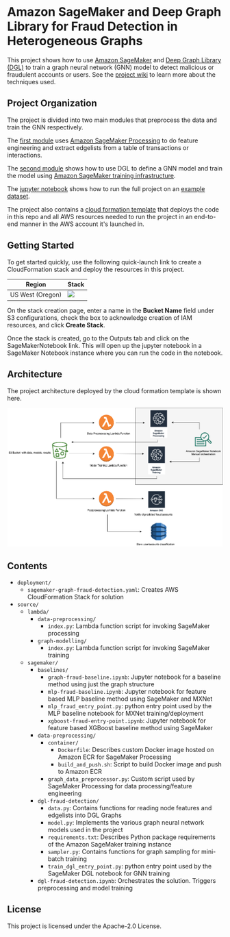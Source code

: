 # Amazon SageMaker and Deep Graph Library for Fraud Detection in Heterogeneous Graphs

This project shows how to use [Amazon SageMaker](https://aws.amazon.com/sagemaker/) and [Deep Graph Library (DGL)](https://www.dgl.ai/) to train a graph neural network (GNN) model to detect malicious or fraudulent accounts or users. See the [project wiki](https://github.com/awslabs/sagemaker-graph-fraud-detection/wiki) to learn more about the techniques used.

## Project Organization
The project is divided into two main modules that preprocess the data and train the GNN respectively.

The [first module](source/sagemaker/data-preprocessing) uses [Amazon SageMaker Processing](https://docs.aws.amazon.com/sagemaker/latest/dg/processing-job.html) to do feature engineering and extract edgelists from a table of transactions or interactions.


The [second module](source/sagemaker/dgl-fraud-detection) shows how to use DGL to define a GNN model and train the model using [Amazon SageMaker training infrastructure](https://docs.aws.amazon.com/sagemaker/latest/dg/deep-graph-library.html).


The [jupyter notebook](source/sagemaker/dgl-fraud-detection.ipynb) shows how to run the full project on an [example dataset](https://linqs-data.soe.ucsc.edu/public/social_spammer/).


The project also contains a [cloud formation template](deployment/sagemaker-graph-fraud-detection.yaml) that deploys the code in this repo and all AWS resources needed to run the project in an end-to-end manner in the AWS account it's launched in.

## Getting Started

To get started quickly, use the following quick-launch link to create a CloudFormation stack and deploy the resources in this project.

| Region | Stack |
| ---- | ---- |
|US West (Oregon) |  [<img src="https://s3.amazonaws.com/cloudformation-examples/cloudformation-launch-stack.png">](https://us-west-2.console.aws.amazon.com/cloudformation/home?region=us-west-2#/stacks/create/review?templateURL=https://s3.amazonaws.com/sagemaker-solutions-us-west-2/Fraud-detection-in-financial-networks/deployment/sagemaker-graph-fraud-detection.yaml&stackName=SageMaker-Graph-Fraud-Detection) |

On the stack creation page, enter a name in the **Bucket Name** field under S3 configurations, check the box to acknowledge creation of IAM resources, and click **Create Stack**.

Once the stack is created, go to the Outputs tab and click on the SageMakerNotebook link. This will open up the jupyter notebook in a SageMaker Notebook instance where you can run the code in the notebook.

## Architecture

The project architecture deployed by the cloud formation template is shown here.

![](deployment/arch.png)

## Contents

* `deployment/`
  * `sagemaker-graph-fraud-detection.yaml`: Creates AWS CloudFormation Stack for solution
* `source/`
  * `lambda/`
    * `data-preprocessing/`
      * `index.py`: Lambda function script for invoking SageMaker processing
    * `graph-modelling/` 
      * `index.py`: Lambda function script for invoking SageMaker training
  * `sagemaker/`
    * `baselines/`
      * `graph-fraud-baseline.ipynb`:  Jupyter notebook for a baseline method using just the graph structure
      * `mlp-fraud-baseline.ipynb`:  Jupyter notebook for feature based MLP baseline method using SageMaker and MXNet
      * `mlp_fraud_entry_point.py`: python entry point used by the MLP baseline notebook for MXNet training/deployment
      * `xgboost-fraud-entry-point.ipynb`: Jupyter notebook for feature based XGBoost baseline method using SageMaker
    * `data-preprocessing/`
      * `container/`
        * `Dockerfile`: Describes custom Docker image hosted on Amazon ECR for SageMaker Processing
        * `build_and_push.sh`: Script to build Docker image and push to Amazon ECR
      * `graph_data_preprocessor.py`: Custom script used by SageMaker Processing for data processing/feature engineering
    * `dgl-fraud-detection/`
      * `data.py`: Contains functions for reading node features and edgelists into DGL Graphs
      * `model.py`: Implements the various graph neural network models used in the project
      * `requirements.txt`: Describes Python package requirements of the Amazon SageMaker training instance
      * `sampler.py`: Contains functions for graph sampling for mini-batch training
      * `train_dgl_entry_point.py`: python entry point used by the SageMaker DGL notebook for GNN training
    * `dgl-fraud-detection.ipynb`: Orchestrates the solution. Triggers preprocessing and model training

## License

This project is licensed under the Apache-2.0 License.

